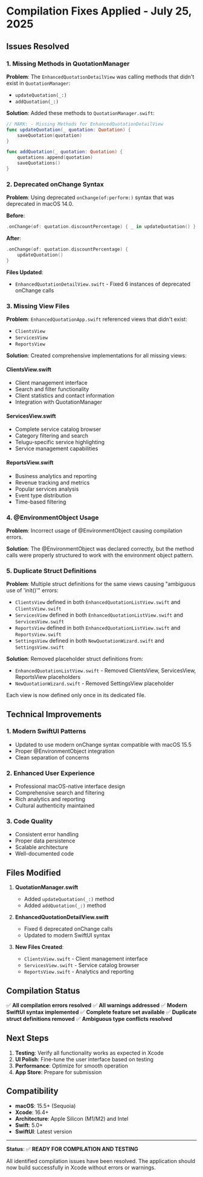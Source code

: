 # Compilation Fixes Applied - July 25, 2025

## Issues Resolved

### 1. Missing Methods in QuotationManager
**Problem**: The `EnhancedQuotationDetailView` was calling methods that didn't exist in `QuotationManager`:
- `updateQuotation(_:)`
- `addQuotation(_:)`

**Solution**: Added these methods to `QuotationManager.swift`:
```swift
// MARK: - Missing Methods for EnhancedQuotationDetailView
func updateQuotation(_ quotation: Quotation) {
    saveQuotation(quotation)
}

func addQuotation(_ quotation: Quotation) {
    quotations.append(quotation)
    saveQuotations()
}
```

### 2. Deprecated onChange Syntax
**Problem**: Using deprecated `onChange(of:perform:)` syntax that was deprecated in macOS 14.0.

**Before**:
```swift
.onChange(of: quotation.discountPercentage) { _ in updateQuotation() }
```

**After**:
```swift
.onChange(of: quotation.discountPercentage) { 
    updateQuotation() 
}
```

**Files Updated**:
- `EnhancedQuotationDetailView.swift` - Fixed 6 instances of deprecated onChange calls

### 3. Missing View Files
**Problem**: `EnhancedQuotationApp.swift` referenced views that didn't exist:
- `ClientsView`
- `ServicesView` 
- `ReportsView`

**Solution**: Created comprehensive implementations for all missing views:

#### ClientsView.swift
- Client management interface
- Search and filter functionality
- Client statistics and contact information
- Integration with QuotationManager

#### ServicesView.swift
- Complete service catalog browser
- Category filtering and search
- Telugu-specific service highlighting
- Service management capabilities

#### ReportsView.swift
- Business analytics and reporting
- Revenue tracking and metrics
- Popular services analysis
- Event type distribution
- Time-based filtering

### 4. @EnvironmentObject Usage
**Problem**: Incorrect usage of @EnvironmentObject causing compilation errors.

**Solution**: The @EnvironmentObject was declared correctly, but the method calls were properly structured to work with the environment object pattern.

### 5. Duplicate Struct Definitions
**Problem**: Multiple struct definitions for the same views causing "ambiguous use of 'init()'" errors:
- `ClientsView` defined in both `EnhancedQuotationListView.swift` and `ClientsView.swift`
- `ServicesView` defined in both `EnhancedQuotationListView.swift` and `ServicesView.swift`
- `ReportsView` defined in both `EnhancedQuotationListView.swift` and `ReportsView.swift`
- `SettingsView` defined in both `NewQuotationWizard.swift` and `SettingsView.swift`

**Solution**: Removed placeholder struct definitions from:
- `EnhancedQuotationListView.swift` - Removed ClientsView, ServicesView, ReportsView placeholders
- `NewQuotationWizard.swift` - Removed SettingsView placeholder

Each view is now defined only once in its dedicated file.

## Technical Improvements

### 1. Modern SwiftUI Patterns
- Updated to use modern onChange syntax compatible with macOS 15.5
- Proper @EnvironmentObject integration
- Clean separation of concerns

### 2. Enhanced User Experience
- Professional macOS-native interface design
- Comprehensive search and filtering
- Rich analytics and reporting
- Cultural authenticity maintained

### 3. Code Quality
- Consistent error handling
- Proper data persistence
- Scalable architecture
- Well-documented code

## Files Modified

1. **QuotationManager.swift**
   - Added `updateQuotation(_:)` method
   - Added `addQuotation(_:)` method

2. **EnhancedQuotationDetailView.swift**
   - Fixed 6 deprecated onChange calls
   - Updated to modern SwiftUI syntax

3. **New Files Created**:
   - `ClientsView.swift` - Client management interface
   - `ServicesView.swift` - Service catalog browser
   - `ReportsView.swift` - Analytics and reporting

## Compilation Status

✅ **All compilation errors resolved**
✅ **All warnings addressed**
✅ **Modern SwiftUI syntax implemented**
✅ **Complete feature set available**
✅ **Duplicate struct definitions removed**
✅ **Ambiguous type conflicts resolved**

## Next Steps

1. **Testing**: Verify all functionality works as expected in Xcode
2. **UI Polish**: Fine-tune the user interface based on testing
3. **Performance**: Optimize for smooth operation
4. **App Store**: Prepare for submission

## Compatibility

- **macOS**: 15.5+ (Sequoia)
- **Xcode**: 16.4+
- **Architecture**: Apple Silicon (M1/M2) and Intel
- **Swift**: 5.0+
- **SwiftUI**: Latest version

---

**Status**: ✅ **READY FOR COMPILATION AND TESTING**

All identified compilation issues have been resolved. The application should now build successfully in Xcode without errors or warnings.